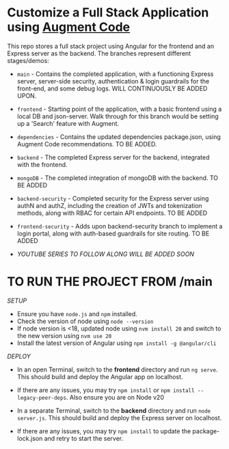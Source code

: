 # Customize a Full Stack Application using [Augment Code](augmentcode.com)


This repo stores a full stack project using Angular for the frontend and an Express server as the backend.
The branches represent different stages/demos:

- `main` - Contains the completed application, with a functioning Express server, server-side security, authentication & login guardrails for the front-end, and some debug logs. WILL CONTINUOUSLY BE ADDED UPON.
- `frontend` - Starting point of the application, with a basic frontend using a local DB and json-server. Walk through for this branch would be setting up a 'Search' feature with Augment.
- `dependencies` - Contains the updated dependencies package.json, using Augment Code recommendations. TO BE ADDED.
- `backend` - The completed Express server for the backend, integrated with the frontend.
- `mongoDB` - The completed integration of mongoDB with the backend. TO BE ADDED
- `backend-security` - Completed security for the Express server using authN and authZ, including the creation of JWTs and tokenization methods, along with RBAC for certain API endpoints. TO BE ADDED
- `frontend-security` - Adds upon backend-security branch to implement a login portal, along with auth-based guardrails for site routing. TO BE ADDED

- *YOUTUBE SERIES TO FOLLOW ALONG WILL BE ADDED SOON*

# TO RUN THE PROJECT FROM /main

*SETUP*
- Ensure you have `node.js` and `npm` installed.
- Check the version of node using `node --version`
- If node version is <18, updated node using `nvm install 20` and switch to the new version using `nvm use 20`
- Install the latest version of Angular using `npm install -g @angular/cli`

*DEPLOY*
- In an open Terminal, switch to the **frontend** directory and run `ng serve`. This should build and deploy the Angular app on localhost.
- If there are any issues, you may try `npm install` or `npm install --legacy-peer-deps`. Also ensure you are on Node v20


- In a separate Terminal, switch to the **backend** directory and run `node server.js`. This should build and deploy the Express server on localhost.
- If there are any issues, you may try `npm install` to update the package-lock.json and retry to start the server.
